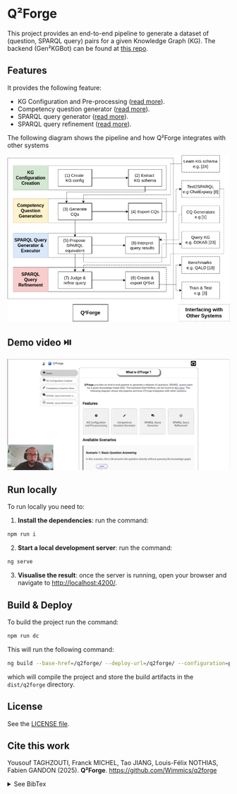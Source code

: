 # Q²Forge

This project provides an end-to-end pipeline to generate a dataset of (question, SPARQL query) pairs for a given Knowledge Graph (KG). The backend (Gen²KGBot) can be found at [this repo](https://github.com/Wimmics/gen2kgbot).


## Features 

It provides the following feature:
- KG Configuration and Pre-processing ([read more](./doc/kg-creation.md)).
- Competency question generator ([read more](./doc/competency-question-generation.md)).
- SPARQL query generator ([read more](./doc/sparql-query-generation.md)).
- SPARQL query refinement ([read more](./doc/sparql-query-refinement.md)).

The following diagram shows the pipeline and how Q²Forge integrates with other systems

![Q²Forge pipeline](/public/images/1-pipeline.png)


## Demo video ⏯️

[![Q²Forge demo video](/public/images/q2forge_thumbnail.png)](https://youtu.be/jwlaz6c8tYo)


## Run locally

To run locally you need to:

1) **Install the dependencies**: run the command:

```bash
npm run i
```

2) **Start a local development server**: run the command:

```bash
ng serve
```
3) **Visualise the result**: once the server is running, open your browser and navigate to <http://localhost:4200/>.


## Build & Deploy

To build the project run the command:

```bash
npm run dc
```

This will run the following command:
```bash
ng build --base-href=/q2forge/ --deploy-url=/q2forge/ --configuration=production
```

which will compile the project and store the build artifacts in the `dist/q2forge` directory.

## License

See the [LICENSE file](./LICENSE).

## Cite this work

Yousouf TAGHZOUTI, Franck MICHEL, Tao JIANG, Louis-Félix NOTHIAS, Fabien GANDON (2025). **Q²Forge**. <https://github.com/Wimmics/q2forge> 


<details>
<summary>See BibTex</summary>
@software{taghzouti_q2forge:2025,
    author = {TAGHZOUTI, Yousouf and MICHEL, Franck and JIANG, Tao and NOTHIAS, Louis-Félix , and GANDON Fabien},
    title = {{Q²Forge}},
    url = {https://github.com/Wimmics/q2forge},
    version = {1.0.0},
    year = {2025}
}
</details>